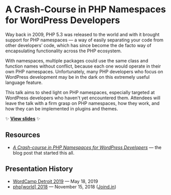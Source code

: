 # A Crash-Course in PHP Namespaces for WordPress Developers

Way back in 2009, PHP 5.3 was released to the world and with it brought support for PHP namespaces — a way of easily separating your code from other developers’ code, which has since become the de facto way of encapsulating functionality across the PHP ecosystem.

With namespaces, multiple packages could use the same class and function names without conflict, because each one would operate in their own PHP namespaces. Unfortunately, many PHP developers who focus on WordPress development may be in the dark on this extremely useful language feature.

This talk aims to shed light on PHP namespaces, especially targeted at WordPress developers who haven't yet encountered them. Attendees will leave the talk with a firm grasp on PHP namespaces, how they work, and how they can be implemented in plugins and themes.

:sparkles: **[View slides](http://stevegrunwell.github.io/php-namespaces/)** :sparkles:

## Resources

* [_A Crash-course in PHP Namespaces for WordPress Developers_](https://stevegrunwell.com/blog/php-namespaces-wordpress/) — the blog post that started this all.

## Presentation History

* [WordCamp Detroit 2019](https://2019.detroit.wordcamp.org) — May 18, 2019
* [php[world] 2018](https://world.phparch.com/) — November 15, 2018 ([Joind.in](https://joind.in/talk/2ef36))
